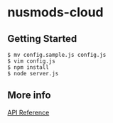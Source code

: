 # nusmods-cloud


## Getting Started 

```
$ mv config.sample.js config.js
$ vim config.js
$ npm install
$ node server.js
```

## More info
[API Reference](http://docs.nusmodscloud.apiary.io/)
